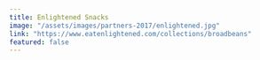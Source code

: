 ```yaml
---
title: Enlightened Snacks
image: "/assets/images/partners-2017/enlightened.jpg"
link: "https://www.eatenlightened.com/collections/broadbeans"
featured: false
---
```

